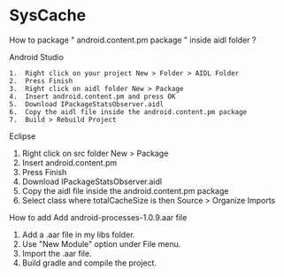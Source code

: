 # SysCache

How to package " android.content.pm package " inside aidl folder ?

Android Studio

    1.  Right click on your project New > Folder > AIDL Folder
    2.  Press Finish
    3.  Right click on aidl folder New > Package
    4.  Insert android.content.pm and press OK
    5.  Download IPackageStatsObserver.aidl
    6.  Copy the aidl file inside the android.content.pm package
    7.  Build > Rebuild Project
    
Eclipse

   1. Right click on src folder New > Package
   2. Insert android.content.pm
   3. Press Finish
   4. Download IPackageStatsObserver.aidl
   5. Copy the aidl file inside the android.content.pm package
   6. Select class where totalCacheSize is then Source > Organize Imports
   
How to add  Add android-processes-1.0.9.aar file
   1. Add a .aar file in my libs folder.
   2. Use "New Module" option under File menu.
   3. Import the .aar file.
   4. Build gradle and compile the project.
